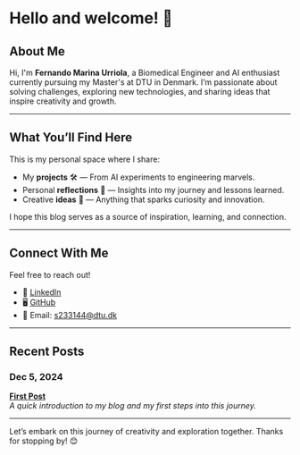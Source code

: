 # Hello and welcome! 🌟

## About Me  
Hi, I'm **Fernando Marina Urriola**, a Biomedical Engineer and AI enthusiast currently pursuing my Master's at DTU in Denmark. I’m passionate about solving challenges, exploring new technologies, and sharing ideas that inspire creativity and growth.

---

## What You’ll Find Here  

This is my personal space where I share:  
- My **projects** 🛠️ — From AI experiments to engineering marvels.  
- Personal **reflections** 💭 — Insights into my journey and lessons learned.  
- Creative **ideas** 🌟 — Anything that sparks curiosity and innovation.

I hope this blog serves as a source of inspiration, learning, and connection.  

---

## Connect With Me  

Feel free to reach out!  
- 💼 [LinkedIn](https://www.linkedin.com/in/fernandomarinaurriola/)  
- 🖥️ [GitHub](https://github.com/famu8)  
- 📧 Email: [s233144@dtu.dk](mailto:s233144@dtu.dk)  

---

## Recent Posts  

### Dec 5, 2024  
**[First Post](./posts/2024-12-05-first-post.md)**  
*A quick introduction to my blog and my first steps into this journey.*

---

Let’s embark on this journey of creativity and exploration together. Thanks for stopping by! 😊
